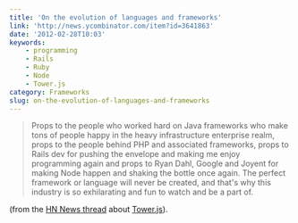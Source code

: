 ```yaml
---
title: 'On the evolution of languages and frameworks'
link: 'http://news.ycombinator.com/item?id=3641863'
date: '2012-02-28T10:03'
keywords:
    - programming
    - Rails
    - Ruby
    - Node
    - Tower.js
category: Frameworks
slug: on-the-evolution-of-languages-and-frameworks
---
```


> Props to the people who worked hard on Java frameworks who make tons of people happy in the heavy infrastructure enterprise realm, props to the people behind PHP and associated frameworks, props to Rails dev for pushing the envelope and making me enjoy programming again and props to Ryan Dahl, Google and Joyent for making Node happen and shaking the bottle once again.
The perfect framework or language will never be created, and that's why this industry is so exhilarating and fun to watch and be a part of.
 
 (from the [HN News thread](http://news.ycombinator.com/item?id=3639828) about [Tower.js](http://towerjs.org)).
